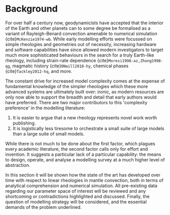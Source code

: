 # Background

For over half a century now, geodynamicists have accepted that the interior of the Earth and other planets can to some degree be formalised as a variant of Rayleigh-Benard convection amenable to numerical simulation {cite}`McKenzie1974-wb`. While early modelling efforts were focussed on simple rheologies and geometries out of necessity, increasing hardware and software capabilities have since allowed modern investigators to target much more sophisticated behaviours in the search for a truly Earth-like rheology, including strain-rate dependence {cite}`Moresi1998-az,Zhong1998-qg`, magmatic history {cite}`ONeill2018-hy`, chemical phases {cite}`Tackley2012-hq`, and more.

The constant drive for increased model complexity comes at the expense of fundamental knowledge of the simpler rheologies which these more advanced systems are ultimately built over: ironic, as modern resources are only now able to support the breadth and detail that early authors would have preferred. There are two major contributors to this 'complexity preference' in the modelling literature:
1. It is easier to argue that a new rheology represents novel work worth publishing.
2. It is logistically less tiresome to orchestrate a small suite of large models than a large suite of small models.

While there is not much to be done about the first factor, which plagues every academic literature, the second factor calls only for effort and invention. It suggests a particular lack of a particular capability: the means to design, operate, and analyse a modelling survey at a much higher level of abstraction.

In this section it will be shown how the state of the art has developed over time with respect to linear rheologies in mantle convection, both in terms of analytical comprehension and numerical simulation. All pre-existing data regarding our parameter space of interest will be reviewed and any shortcoming or contradictions highlighted and discussed. Finally, the question of modelling strategy will be considered, and the essential demands of the problem underlined.